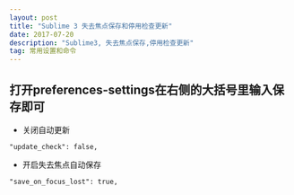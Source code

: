 ```yaml
---
layout: post
title: "Sublime 3 失去焦点保存和停用检查更新"
date: 2017-07-20
description: "Sublime3, 失去焦点保存,停用检查更新"
tag: 常用设置和命令 
---   
```


## 打开preferences-settings在右侧的大括号里输入保存即可

- 关闭自动更新

`"update_check": false,`

- 开启失去焦点自动保存
    
`"save_on_focus_lost": true,`


